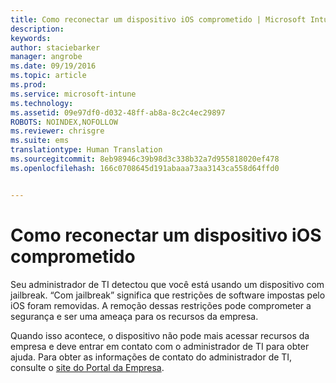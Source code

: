 ```yaml
---
title: Como reconectar um dispositivo iOS comprometido | Microsoft Intune
description: 
keywords: 
author: staciebarker
manager: angrobe
ms.date: 09/19/2016
ms.topic: article
ms.prod: 
ms.service: microsoft-intune
ms.technology: 
ms.assetid: 09e97df0-d032-48ff-ab8a-8c2c4ec29897
ROBOTS: NOINDEX,NOFOLLOW
ms.reviewer: chrisgre
ms.suite: ems
translationtype: Human Translation
ms.sourcegitcommit: 8eb98946c39b98d3c338b32a7d955818020ef478
ms.openlocfilehash: 166c0708645d191abaaa73aa3143ca558d64ffd0


---
```


# Como reconectar um dispositivo iOS comprometido
Seu administrador de TI detectou que você está usando um dispositivo com jailbreak. “Com jailbreak” significa que restrições de software impostas pelo iOS foram removidas. A remoção dessas restrições pode comprometer a segurança e ser uma ameaça para os recursos da empresa. 

Quando isso acontece, o dispositivo não pode mais acessar recursos da empresa e deve entrar em contato com o administrador de TI para obter ajuda. Para obter as informações de contato do administrador de TI, consulte o [site do Portal da Empresa](http://portal.manage.microsoft.com).



<!--HONumber=Oct16_HO2-->


